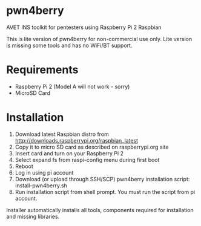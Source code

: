 pwn4berry
=========

AVET INS toolkit for pentesters using Raspberry Pi 2 Raspbian

This is lite version of pwn4berry for non-commercial use only. Lite version is missing some tools and has no WiFi/BT support. 

# Requirements
 * Raspberry Pi 2 (Model A will not work - sorry)
 * MicroSD Card

# Installation

1.	Download latest Raspbian distro from http://downloads.raspberrypi.org/raspbian_latest 
2.	Copy it to micro SD card as described on raspberrypi.org site
3.	Insert card and turn on your Raspberry Pi 2
4.	Select expand fs from raspi-config menu during first boot
5.	Reboot
6.	Log in using pi account
7.	Download (or upload through SSH/SCP)  pwn4berry installation script: install-pwn4berry.sh
8.	Run installation script from shell prompt. You must run the script from pi account.

Installer automatically installs all tools, components required for installation and missing libraries. 


